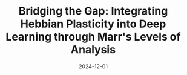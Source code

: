---
title: "Bridging the Gap: Integrating Hebbian Plasticity into Deep Learning through Marr's Levels of Analysis"
collection: papers
category: manuscripts
permalink: /paper/2024-hebbian-plasticity
excerpt: 'Exploring the integration of Hebbian learning principles into modern deep learning architectures using Marr&apos;s computational framework.'
date: 2024-12-01
paperurl: 'https://medium.com/@murraykeith64/bridging-the-gap-integrating-hebbian-plasticity-into-deep-learning-through-marrs-levels-of-12c55514350d'
citation: 'Murray, K., & McManus, M. (2023). &quot;Bridging the Gap: Integrating Hebbian Plasticity into Deep Learning through Marr&apos;s Levels of Analysis.&quot; Medium.'
---